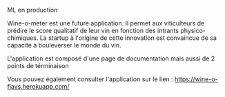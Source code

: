 ML en production

Wine-o-meter est une future application. Il permet aux viticulteurs de prédire le score qualitatif de leur vin en fonction des intrants physico-chimiques. La startup à l'origine de cette innovation est convaincue de sa capacité à bouleverser le monde du vin. 
	
L'application est composé d'une page de documentation mais aussi de 2 points de términaison

Vous pouvez également consulter l'application sur le lien : https://wine-o-flavs.herokuapp.com/
